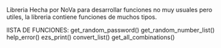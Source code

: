 Libreria Hecha por NoVa
para desarrollar funciones no muy usuales pero utiles,
la libreria contiene funciones de muchos tipos.

lISTA DE FUNCIONES: get_random_password() get_random_number_list() help_error() ezs_print() convert_list() get_all_combinations()